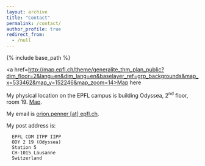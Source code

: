 ```yaml
---
layout: archive
title: "Contact"
permalink: /contact/
author_profile: true
redirect_from:
  - /null
---
```


{% include base_path %}

<a href=http://map.epfl.ch/theme/generalite_thm_plan_public?dim_floor=2&lang=en&dim_lang=en&baselayer_ref=grp_backgrounds&map_x=533462&map_y=152246&map_zoom=14>Map here</a>

My physical location on the EPFL campus is building Odyssea, 2<sup>nd</sup> floor, room 19. [Map](http://map.epfl.ch/theme/generalite_thm_plan_public?dim_floor=2&amp;lang=en&amp;dim_lang=en&amp;baselayer_ref=grp_backgrounds&amp;map_x=533462&amp;map_y=152246&amp;map_zoom=14).

My email is [orion.penner [at] epfl.ch](mailto:orion.penner@epfl.ch).

My post address is:

      EPFL CDM ITPP IIPP
      ODY 2 19 (Odyssea)
      Station 5
      CH-1015 Lausanne
      Switzerland
